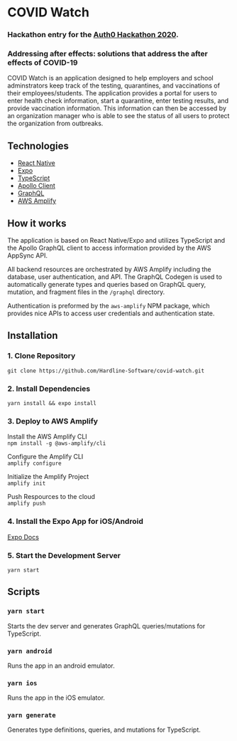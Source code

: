 # COVID Watch
### Hackathon entry for the [Auth0 Hackathon 2020](https://auth0.devpost.com/).

### Addressing after effects: solutions that address the after effects of COVID-19

COVID Watch is an application designed to help employers and school adminstrators keep track of the testing, quarantines, and vaccinations of their employees/students. The application provides a portal for users to enter health check information, start a quarantine, enter testing results, and provide vaccination information. This information can then be accessed by an organization manager who is able to see the status of all users to protect the organization from outbreaks.

## Technologies
- [React Native](https://reactnative.dev/)
- [Expo](https://docs.expo.io/)
- [TypeScript](https://www.typescriptlang.org/)
- [Apollo Client](https://www.apollographql.com/docs/react/)
- [GraphQL](https://graphql.org/)
- [AWS Amplify](https://aws.amazon.com/amplify/)

## How it works
The application is based on React Native/Expo and utilizes TypeScript and the Apollo GraphQL client to access information provided by the AWS AppSync API. 

All backend resources are orchestrated by AWS Amplify including the database, user authentication, and API. The GraphQL Codegen is used to automatically generate types and queries based on GraphQL query, mutation, and fragment files in the `/graphql` directory.

Authentication is preformed by the `aws-amplify` NPM package, which provides nice APIs to access user credentials and authentication state.

## Installation

### 1. Clone Repository
`git clone https://github.com/Hardline-Software/covid-watch.git`
### 2. Install Dependencies
`yarn install && expo install`

### 3. Deploy to AWS Amplify
Install the AWS Amplify CLI <br/>
`npm install -g @aws-amplify/cli`

Configure the Amplify CLI <br />
`amplify configure`

Initialize the Amplify Project <br />
`amplify init`

Push Respources to the cloud <br />
`amplify push`

### 4. Install the Expo App for iOS/Android
[Expo Docs](https://docs.expo.io/get-started/installation/)

### 5. Start the Development Server
`yarn start`

## Scripts

### `yarn start`
Starts the dev server and generates GraphQL queries/mutations for TypeScript.

### `yarn android`
Runs the app in an android emulator.

### `yarn ios`
Runs the app in the iOS emulator.

### `yarn generate`
Generates type definitions, queries, and mutations for TypeScript.